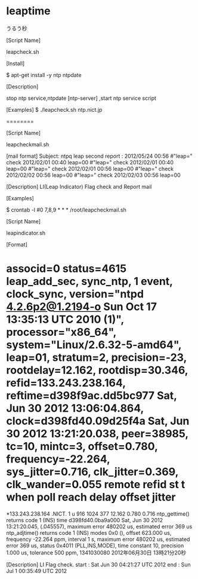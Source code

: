 leaptime
========

うるう秒

[Script Name]

leapcheck.sh

[Install]

$ apt-get install -y ntp ntpdate

[Description]

stop ntp service,ntpdate [ntp-server] ,start ntp service script

[Examples]
$ ./leapcheck.sh ntp.nict.jp

========

[Script Name]

leapcheckmail.sh

[mail format]
Subject: ntpq leap second report : 2012/05/24 00:56
#"leap=" check 2012/02/01 00:40
 leap=00
#"leap=" check 2012/02/01 00:40
 leap=00
#"leap=" check 2012/02/01 00:56
 leap=00
#"leap=" check 2012/02/02 00:56
 leap=00
#"leap=" check 2012/02/03 00:56
 leap=00

[Description]
LI(Leap Indicator) Flag check and Report mail

[Examples]

$ crontab -l
#0 7,8,9 * * * /root/leapcheckmail.sh

[Script Name]

leapindicator.sh

[Format]

associd=0 status=4615 leap_add_sec, sync_ntp, 1 event, clock_sync,
version="ntpd 4.2.6p2@1.2194-o Sun Oct 17 13:35:13 UTC 2010 (1)",
processor="x86_64", system="Linux/2.6.32-5-amd64", leap=01, stratum=2,
precision=-23, rootdelay=12.162, rootdisp=30.346, refid=133.243.238.164,
reftime=d398f9ac.dd5bc977  Sat, Jun 30 2012 13:06:04.864,
clock=d398fd40.09d25f4a  Sat, Jun 30 2012 13:21:20.038, peer=38985,
tc=10, mintc=3, offset=0.780, frequency=-22.264, sys_jitter=0.716,
clk_jitter=0.369, clk_wander=0.055
     remote           refid      st t when poll reach   delay   offset  jitter
==============================================================================
*133.243.238.164 .NICT.           1 u  916 1024  377   12.162    0.780   0.716
ntp_gettime() returns code 1 (INS)
  time d398fd40.0ba9a000  Sat, Jun 30 2012 13:21:20.045, (.045557),
  maximum error 480202 us, estimated error 369 us
ntp_adjtime() returns code 1 (INS)
  modes 0x0 (),
  offset 623.000 us, frequency -22.264 ppm, interval 1 s,
  maximum error 480202 us, estimated error 369 us,
  status 0x4011 (PLL,INS,MODE),
  time constant 10, precision 1.000 us, tolerance 500 ppm,
1341030080
2012年06月30日 13時21分20秒

[Description]
LI Flag check.
start : Sat Jun 30 04:21:27 UTC 2012
end   : Sun Jul  1 00:35:49 UTC 2012
